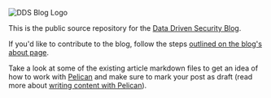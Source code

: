 ![DDS Blog Logo](http://datadrivensecurity.info/blog/images/dds-header-image.png)

This is the public source repository for the [Data Driven Security Blog](http://datadrivensecurity.info/blog).

If you'd like to contribute to the blog, follow the steps [outlined on the blog's about page](http://datadrivensecurity.info/blog/pages/about-dds.html).

Take a look at some of the existing article markdown files to get an idea of how to work with [Pelican](http://docs.getpelican.com/en/3.3.0/) and make sure to mark your post as draft (read more about [writing content with Pelican](http://docs.getpelican.com/en/3.3.0/getting_started.html#writing-content-using-pelican)).
